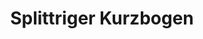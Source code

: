 ---
layout: home
title: Splittriger Kurzbogen
equipment_subtype: Kurzbögen
prerequisites:
  - [ 14, Dex ]
range: 60
range_far: 90
damage:
  - [ 2d8, piercing ]
abilities:
  - Zweihändig

---